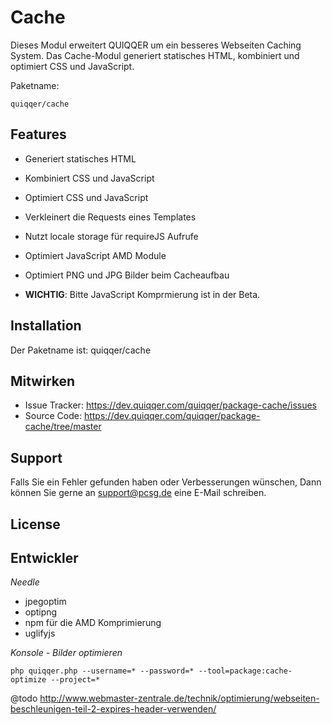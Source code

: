 Cache
========

Dieses Modul erweitert QUIQQER um ein besseres Webseiten Caching System. 
Das Cache-Modul generiert statisches HTML, kombiniert und optimiert CSS und JavaScript.

Paketname:

    quiqqer/cache


Features
--------

- Generiert statisches HTML
- Kombiniert CSS und JavaScript
- Optimiert CSS und JavaScript
- Verkleinert die Requests eines Templates
- Nutzt locale storage für requireJS Aufrufe
- Optimiert JavaScript AMD Module
- Optimiert PNG und JPG Bilder beim Cacheaufbau

- **WICHTIG**: Bitte JavaScript Komprmierung ist in der Beta.

Installation
------------

Der Paketname ist: quiqqer/cache


Mitwirken
----------

- Issue Tracker: https://dev.quiqqer.com/quiqqer/package-cache/issues
- Source Code: https://dev.quiqqer.com/quiqqer/package-cache/tree/master


Support
-------

Falls Sie ein Fehler gefunden haben oder Verbesserungen wünschen,
Dann können Sie gerne an support@pcsg.de eine E-Mail schreiben.


License
-------


Entwickler
--------

*Needle*
- jpegoptim
- optipng
- npm für die AMD Komprimierung
- uglifyjs

*Konsole - Bilder optimieren*

```
php quiqqer.php --username=* --password=* --tool=package:cache-optimize --project=*
```


@todo 
http://www.webmaster-zentrale.de/technik/optimierung/webseiten-beschleunigen-teil-2-expires-header-verwenden/
